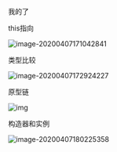 我的了

this指向

![image-20200407171042841](C:\Users\lc\AppData\Roaming\Typora\typora-user-images\image-20200407171042841.png)

类型比较

![image-20200407172924227](C:\Users\lc\AppData\Roaming\Typora\typora-user-images\image-20200407172924227.png)

原型链

![img](https://user-gold-cdn.xitu.io/2018/11/16/1671d387e4189ec8?imageslim)

构造器和实例

![image-20200407180225358](C:\Users\lc\AppData\Roaming\Typora\typora-user-images\image-20200407180225358.png)

